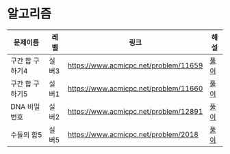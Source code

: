 # 알고리즘

| 문제이름            | 레벨 | 링크 | 해설  |
|-----------------| --- | --- |------|
|구간 합 구하기4| 실버3 | https://www.acmicpc.net/problem/11659|[풀이](https://velog.io/@wxxhyeong/%EB%B0%B1%EC%A4%80-11659.-%EA%B5%AC%EA%B0%84-%ED%95%A9-%EA%B5%AC%ED%95%98%EA%B8%B04)|
|구간 합 구하기5| 실버1 | https://www.acmicpc.net/problem/11660|[풀이](https://velog.io/@wxxhyeong/%EB%B0%B1%EC%A4%80-11660.-%EA%B5%AC%EA%B0%84-%ED%95%A9-%EA%B5%AC%ED%95%98%EA%B8%B05)|
|DNA 비밀번호| 실버2 | https://www.acmicpc.net/problem/12891|[풀이](https://velog.io/@wxxhyeong/%EB%B0%B1%EC%A4%80-12891.-DNA-%EB%B9%84%EB%B0%80%EB%B2%88%ED%98%B8)|
|수들의 합5| 실버5 | https://www.acmicpc.net/problem/2018|[풀이](https://velog.io/@wxxhyeong/%EB%B0%B1%EC%A4%80-2018.-%EC%88%98%EB%93%A4%EC%9D%98-%ED%95%A95)|
